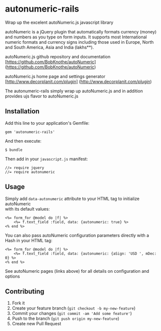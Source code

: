 # autonumeric-rails

Wrap up the excelent autoNumeric.js javascript library 

autoNumeric is a jQuery plugin that automatically formats currency (money) and numbers as you type on form inputs.
It supports most International numeric formats and currency signs including those used in Europe, North and 
South America, Asia and India (lakhs**).

autoNumeric.js github repository and documentation [https://github.com/BobKnothe/autoNumeric] (https://github.com/BobKnothe/autoNumeric)

autoNumeric.js home page and settings generator [http://www.decorplanit.com/plugin] (http://www.decorplanit.com/plugin)

The autonumeric-rails simply wrap up autoNumeric.js and in addition provides ujs flavor to autoNumeric.js

## Installation

Add this line to your application's Gemfile:

    gem 'autonumeric-rails'

And then execute:

    $ bundle

Then add in your `javascript.js` manifest:

    //= require jquery
    //= require autonumeric

## Usage

Simply add `data-autonumeric` attribute to your HTML tag to initialize autoNumeric  
with its default values:

    <%= form_for @model do |f| %>
        <%= f.text_field :field, data: {autonumeric: true} %>
    <% end %>

You can also pass autoNumeric configuration parameters directly with a Hash in your HTML tag:

    <%= form_for @model do |f| %>
        <%= f.text_field :field, data: {autonumeric: {aSign: 'USD ', mDec: 0} %>
    <% end %>
    
See autoNumeric pages (links above) for all details on configuration and options
    
## Contributing

1. Fork it
2. Create your feature branch (`git checkout -b my-new-feature`)
3. Commit your changes (`git commit -am 'Add some feature'`)
4. Push to the branch (`git push origin my-new-feature`)
5. Create new Pull Request
